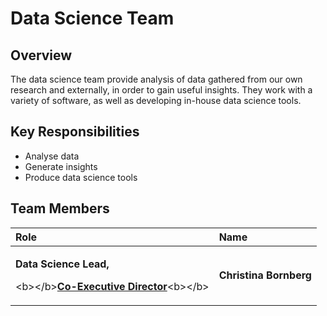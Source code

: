 # Data Science Team

## Overview

The data science team provide analysis of data gathered from our own research and externally, in order to gain useful insights. They work with a variety of software, as well as developing in-house data science tools.  

## Key Responsibilities

* Analyse data
* Generate insights
* Produce data science tools

## Team Members

<table>
  <thead>
    <tr>
      <th style="text-align:left">Role</th>
      <th style="text-align:left">Name</th>
    </tr>
  </thead>
  <tbody>
    <tr>
      <td style="text-align:left">
        <p><b>Data Science Lead,</b>
        </p>
        <p>&lt;b&gt;&lt;/b&gt;<a href="../board-of-trustees/co-executive-director.md"><b>Co-Executive Director</b></a>&lt;b&gt;&lt;/b&gt;</p>
      </td>
      <td style="text-align:left"><b>Christina Bornberg</b>
      </td>
    </tr>
  </tbody>
</table>



